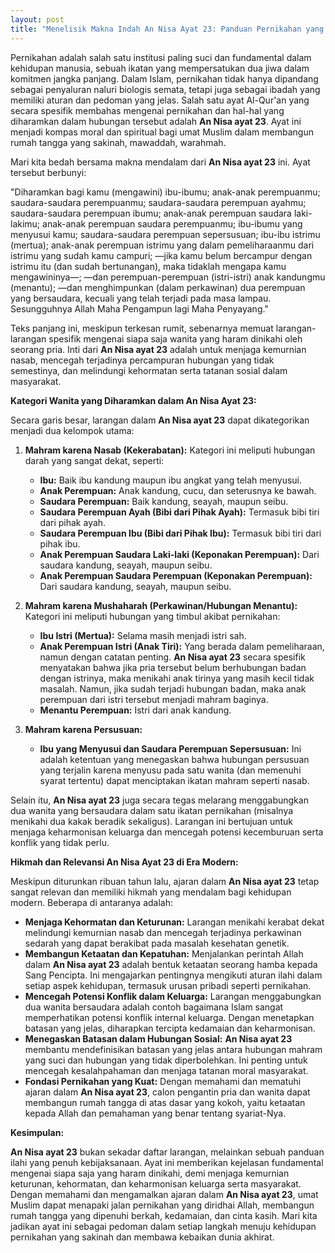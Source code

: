 ```yaml
---
layout: post
title: "Menelisik Makna Indah An Nisa Ayat 23: Panduan Pernikahan yang Mencerahkan"
---
```


Pernikahan adalah salah satu institusi paling suci dan fundamental dalam kehidupan manusia, sebuah ikatan yang mempersatukan dua jiwa dalam komitmen jangka panjang. Dalam Islam, pernikahan tidak hanya dipandang sebagai penyaluran naluri biologis semata, tetapi juga sebagai ibadah yang memiliki aturan dan pedoman yang jelas. Salah satu ayat Al-Qur'an yang secara spesifik membahas mengenai pernikahan dan hal-hal yang diharamkan dalam hubungan tersebut adalah **An Nisa ayat 23**. Ayat ini menjadi kompas moral dan spiritual bagi umat Muslim dalam membangun rumah tangga yang sakinah, mawaddah, warahmah.

Mari kita bedah bersama makna mendalam dari **An Nisa ayat 23** ini. Ayat tersebut berbunyi:

"Diharamkan bagi kamu (mengawini) ibu-ibumu; anak-anak perempuanmu; saudara-saudara perempuanmu; saudara-saudara perempuan ayahmu; saudara-saudara perempuan ibumu; anak-anak perempuan saudara laki-lakimu; anak-anak perempuan saudara perempuanmu; ibu-ibumu yang menyusui kamu; saudara-saudara perempuan sepersusuan; ibu-ibu istrimu (mertua); anak-anak perempuan istrimu yang dalam pemeliharaanmu dari istrimu yang sudah kamu campuri; —jika kamu belum bercampur dengan istrimu itu (dan sudah bertunangan), maka tidaklah mengapa kamu mengawininya—; —dan perempuan-perempuan (istri-istri) anak kandungmu (menantu); —dan menghimpunkan (dalam perkawinan) dua perempuan yang bersaudara, kecuali yang telah terjadi pada masa lampau. Sesungguhnya Allah Maha Pengampun lagi Maha Penyayang."

Teks panjang ini, meskipun terkesan rumit, sebenarnya memuat larangan-larangan spesifik mengenai siapa saja wanita yang haram dinikahi oleh seorang pria. Inti dari **An Nisa ayat 23** adalah untuk menjaga kemurnian nasab, mencegah terjadinya percampuran hubungan yang tidak semestinya, dan melindungi kehormatan serta tatanan sosial dalam masyarakat.

**Kategori Wanita yang Diharamkan dalam An Nisa Ayat 23:**

Secara garis besar, larangan dalam **An Nisa ayat 23** dapat dikategorikan menjadi dua kelompok utama:

1.  **Mahram karena Nasab (Kekerabatan):** Kategori ini meliputi hubungan darah yang sangat dekat, seperti:
    *   **Ibu:** Baik ibu kandung maupun ibu angkat yang telah menyusui.
    *   **Anak Perempuan:** Anak kandung, cucu, dan seterusnya ke bawah.
    *   **Saudara Perempuan:** Baik kandung, seayah, maupun seibu.
    *   **Saudara Perempuan Ayah (Bibi dari Pihak Ayah):** Termasuk bibi tiri dari pihak ayah.
    *   **Saudara Perempuan Ibu (Bibi dari Pihak Ibu):** Termasuk bibi tiri dari pihak ibu.
    *   **Anak Perempuan Saudara Laki-laki (Keponakan Perempuan):** Dari saudara kandung, seayah, maupun seibu.
    *   **Anak Perempuan Saudara Perempuan (Keponakan Perempuan):** Dari saudara kandung, seayah, maupun seibu.

2.  **Mahram karena Mushaharah (Perkawinan/Hubungan Menantu):** Kategori ini meliputi hubungan yang timbul akibat pernikahan:
    *   **Ibu Istri (Mertua):** Selama masih menjadi istri sah.
    *   **Anak Perempuan Istri (Anak Tiri):** Yang berada dalam pemeliharaan, namun dengan catatan penting. **An Nisa ayat 23** secara spesifik menyatakan bahwa jika pria tersebut belum berhubungan badan dengan istrinya, maka menikahi anak tirinya yang masih kecil tidak masalah. Namun, jika sudah terjadi hubungan badan, maka anak perempuan dari istri tersebut menjadi mahram baginya.
    *   **Menantu Perempuan:** Istri dari anak kandung.

3.  **Mahram karena Persusuan:**
    *   **Ibu yang Menyusui dan Saudara Perempuan Sepersusuan:** Ini adalah ketentuan yang menegaskan bahwa hubungan persusuan yang terjalin karena menyusu pada satu wanita (dan memenuhi syarat tertentu) dapat menciptakan ikatan mahram seperti nasab.

Selain itu, **An Nisa ayat 23** juga secara tegas melarang menggabungkan dua wanita yang bersaudara dalam satu ikatan pernikahan (misalnya menikahi dua kakak beradik sekaligus). Larangan ini bertujuan untuk menjaga keharmonisan keluarga dan mencegah potensi kecemburuan serta konflik yang tidak perlu.

**Hikmah dan Relevansi An Nisa Ayat 23 di Era Modern:**

Meskipun diturunkan ribuan tahun lalu, ajaran dalam **An Nisa ayat 23** tetap sangat relevan dan memiliki hikmah yang mendalam bagi kehidupan modern. Beberapa di antaranya adalah:

*   **Menjaga Kehormatan dan Keturunan:** Larangan menikahi kerabat dekat melindungi kemurnian nasab dan mencegah terjadinya perkawinan sedarah yang dapat berakibat pada masalah kesehatan genetik.
*   **Membangun Ketaatan dan Kepatuhan:** Menjalankan perintah Allah dalam **An Nisa ayat 23** adalah bentuk ketaatan seorang hamba kepada Sang Pencipta. Ini mengajarkan pentingnya mengikuti aturan ilahi dalam setiap aspek kehidupan, termasuk urusan pribadi seperti pernikahan.
*   **Mencegah Potensi Konflik dalam Keluarga:** Larangan menggabungkan dua wanita bersaudara adalah contoh bagaimana Islam sangat memperhatikan potensi konflik internal keluarga. Dengan menetapkan batasan yang jelas, diharapkan tercipta kedamaian dan keharmonisan.
*   **Menegaskan Batasan dalam Hubungan Sosial:** **An Nisa ayat 23** membantu mendefinisikan batasan yang jelas antara hubungan mahram yang suci dan hubungan yang tidak diperbolehkan. Ini penting untuk mencegah kesalahpahaman dan menjaga tatanan moral masyarakat.
*   **Fondasi Pernikahan yang Kuat:** Dengan memahami dan mematuhi ajaran dalam **An Nisa ayat 23**, calon pengantin pria dan wanita dapat membangun rumah tangga di atas dasar yang kokoh, yaitu ketaatan kepada Allah dan pemahaman yang benar tentang syariat-Nya.

**Kesimpulan:**

**An Nisa ayat 23** bukan sekadar daftar larangan, melainkan sebuah panduan ilahi yang penuh kebijaksanaan. Ayat ini memberikan kejelasan fundamental mengenai siapa saja yang haram dinikahi, demi menjaga kemurnian keturunan, kehormatan, dan keharmonisan keluarga serta masyarakat. Dengan memahami dan mengamalkan ajaran dalam **An Nisa ayat 23**, umat Muslim dapat menapaki jalan pernikahan yang diridhai Allah, membangun rumah tangga yang dipenuhi berkah, kedamaian, dan cinta kasih. Mari kita jadikan ayat ini sebagai pedoman dalam setiap langkah menuju kehidupan pernikahan yang sakinah dan membawa kebaikan dunia akhirat.
